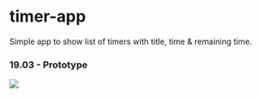 # timer-app
Simple app to show list of timers with title, time & remaining time.
### 19.03 - Prototype
![](https://s10.postimg.org/mgfxjp9pl/19_03_2018.png)
